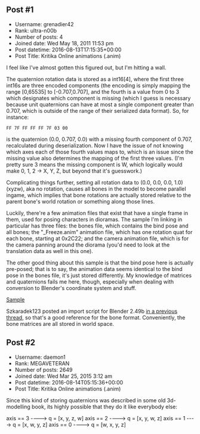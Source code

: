 ## Post #1
- Username: grenadier42
- Rank: ultra-n00b
- Number of posts: 4
- Joined date: Wed May 18, 2011 11:53 pm
- Post datetime: 2016-08-13T17:15:35+00:00
- Post Title: Kritika Online animations (.anim)

I feel like I've almost gotten this figured out, but I'm hitting a wall.

The quaternion rotation data is stored as a int16[4], where the first three int16s are three encoded components (the encoding is simply mapping the range [0,65535] to [-0.707,0.707], and the fourth is a value from 0 to 3 which designates which component is missing (which I guess is necessary because unit quaternions can have at most a single component greater than 0.707, which is outside of the range of their serialized data format). So, for instance:

```
FF 7F FF FF FF 7F 03 00
```


is the quaternion (0.0, 0.707, 0.0) with a missing fourth component of 0.707, recalculated during deserialization. Now I have the issue of not knowing which axes each of those fourth values maps to, which is an issue since the missing value also determines the mapping of the first three values. (I'm pretty sure 3 means the missing component is W, which logically would make 0, 1, 2 -> X, Y, Z, but beyond that it's guesswork.)

Complicating things further, setting all rotation data to (0.0, 0.0, 0.0, 1.0) (xyzw), aka no rotation, causes all bones in the model to become parallel ingame, which implies that bone rotations are actually stored relative to the parent bone's world rotation or something along those lines.

Luckily, there're a few animation files that exist that have a single frame in them, used for posing characters in dioramas. The sample I'm linking in particular has three files: the bones file, which contains the bind pose and all bones; the "_Freeze.anim" animation file, which has one rotation quat for each bone, starting at 0x2C22; and the camera animation file, which is for the camera panning around the diorama (you'd need to look at the translation data as well in this one).

The other good thing about this sample is that the bind pose here is actually pre-posed; that is to say, the animation data seems identical to the bind pose in the bones file, it's just stored differently. My knowledge of matrices and quaternions fails me here, though, especially when dealing with conversion to Blender's coordinate system and stuff.

[Sample](http://www.mediafire.com/download/tkqrfqacu61oho3/Kritika_WarriorCreate.rar)

Szkaradek123 posted an import script for Blender 2.49b [in a previous thread](http://forum.xentax.com/viewtopic.php?f=16&t=11967), so that's a good reference for the bone format. Conveniently, the bone matrices are all stored in world space.
## Post #2
- Username: daemon1
- Rank: MEGAVETERAN
- Number of posts: 2649
- Joined date: Wed Mar 25, 2015 3:12 am
- Post datetime: 2016-08-14T05:15:36+00:00
- Post Title: Kritika Online animations (.anim)

Since this kind of storing quaternions was described in some old 3d-modelling book, its highly possible that they do it like everybody else:

axis == 3 ---->   q = [x, y, z, w]
axis == 2 ---->   q = [x, y, w, z]
axis == 1 ---->   q = [x, w, y, z]
axis == 0 ---->   q = [w, x, y, z]
